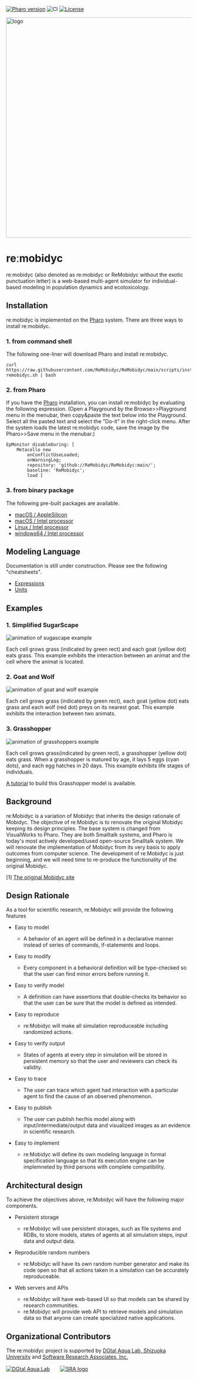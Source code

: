 [![Pharo version](https://img.shields.io/badge/Pharo-10-%23aac9ff.svg)](https://pharo.org/download)
![CI](https://github.com/tomooda/ViennaTalk/actions/workflows/test.yml/badge.svg)
[![License](https://img.shields.io/badge/license-MIT-blue.svg)](https://raw.githubusercontent.com/cormas/cormas/master/LICENSE)

<img alt="logo" src="images/logo-light1.png" width=600>

# reːmobidyc
reːmobidyc (also denoted as re:mobidyc or ReMobidyc without the exotic punctuation letter) is a web-based multi-agent simulator for individual-based modeling in population dynamics and ecotoxicology.

## Installation

reːmobidyc is implemented on the [Pharo](https://pharo.org/) system.
There are three ways to install reːmobidyc.

### 1. from command shell

The following one-liner will download Pharo and install reːmobidyc.

```
curl https://raw.githubusercontent.com/ReMobidyc/ReMobidyc/main/scripts/install-remobidyc.sh | bash
```

### 2. from Pharo

If you have the [Pharo](https://pharo.org/) installation, you can install reːmobidyc by evaluating the following expression.
(Open a Playground by the Browse>>Playground menu in the menubar, then copy&paste the text below into the Playground. Select all the pasted text and select the "Do-it" in the right-click menu. After the system loads the latest reːmobidyc code, save the image by the Pharo>>Save menu in the menubar.)

```
EpMonitor disableDuring: [
	Metacello new
		onConflictUseLoaded;
		onWarningLog;
		repository: 'github://ReMobidyc/ReMobidyc:main/';
		baseline: 'ReMobidyc';
		load ] 
```

### 3. from binary package

The following pre-built packages are available.
* [macOS / AppleSilicon](https://github.com/ReMobidyc/ReMobidyc/releases/download/preview-6/remobodyc-mac-arm64.dmg)
* [macOS / Intel processor](https://github.com/ReMobidyc/ReMobidyc/releases/download/preview-6/remobidyc-mac-x64.dmg)
* [Linux / Intel processor](https://github.com/ReMobidyc/ReMobidyc/releases/download/preview-6/remobidyc-linux-x64.bz2)
* [windows64 / Intel processor](https://github.com/ReMobidyc/ReMobidyc/releases/download/preview-6/remobidyc-win-x64.zip)

## Modeling Language

Documentation is still under construction. Please see the following "cheatsheets".

* [Expressions](docs/cheatsheets/expressions.md)
* [Units](docs/cheatsheets/units.md)

## Examples

### 1. Simplified SugarScape
![animation of sugascape example](images/SugarScape.png)

Each cell grows grass (indicated by green rect) and each goat (yellow dot) eats grass.
This example exhibits the interaction between an animat and the cell where the animat is located.

### 2. Goat and Wolf
![animation of goat and wolf example](images/GoatAndWolf.png)

Each cell grows grass (indicated by green rect), each goat (yellow dot) eats grass and each wolf (red dot) preys on its nearest goat.
This example exhibits the interaction between two animats.

### 3. Grasshopper
![animation of grasshoppers example](images/Grasshoppers.png)

Each cell grows grass(indicated by green rect), a grasshopper (yellow dot) eats grass.
When a grasshopper is matured by age, it lays 5 eggs (cyan dots), and each egg hatches in 20 days.
This example exhibits life stages of individuals.

[A tutorial](Tutorials/Grasshoppers/Grasshoppers.md) to build this Grasshopper model is available.

## Background
reːMobidyc is a variation of Mobidyc that inherits the design rationale
of Mobidyc.
The objective of reːMobidyc is to renovate the original Mobidyc keeping
its design principles.
The base system is changed from VisualWorks to Pharo.
They are both Smalltalk systems, and Pharo is today's most actively
developed/used open-source Smalltalk system.
We will renovate the implementation of Mobidyc from its very basis to
apply outcomes from computer science.
The development of reːMobidyc is just beginning, and we will need time
to re-produce the functionality of the original Mobidyc.

[1] [The original Mobidyc site](https://mobidyc.cnrs.fr/index.php?title=English_summary)

## Design Rationale
As a tool for scientific research, reːMobidyc will provide the following features

* Easy to model
  - A behavior of an agent will be defined in a declarative manner instead of series of commands, if-statements and loops.

* Easy to modify
  - Every component in a behavioral definition will be type-checked so that the user can find minor errors before running it.

* Easy to verify model
  - A definition can have assertions that double-checks its behavior so that the user can be sure that the model is defined as intended.

* Easy to reproduce
  - reːMobidyc will make all simulation reproduceable including randomized actions.

* Easy to verify output
  - States of agents at every step in simulation will be stored in persistent memory so that the user and reviewers can check its validity.

* Easy to trace
  - The user can trace which agent had interaction with a particular agent to find the cause of an observed phenomenon. 

* Easy to publish
  - The user can publish her/his model along with input/intermediate/output data and visualized images as an evidence in scientific research.

* Easy to implement
  - reːMobidyc will define its own modeling language in formal specification language so that its execution engine can be implemneted by third persons with complete compatibility.

## Architectural design
To achieve the objectives above, reːMobidyc will have the following major components.

* Persistent storage
  - reːMobidyc will use persistent storages, such as file systems and RDBs, to store models, states of agents at all simulation steps, input data and output data.

* Reproducible random numbers
  - reːMobidyc will have its own random number generator and make its code open so that all actions taken in a simulation can be accurately reproduceable.

* Web servers and APIs
  - reːMobidyc will have web-based UI so that models can be shared by research communities.
  - reːMobidyc will provide web API to retrieve models and simulation data so that anyone can create specialized native applications.

## Organizational Contributors
The reːmobidyc project is supported by [DGtal Aqua Lab, Shizuoka University](https://wwp.shizuoka.ac.jp/dgtalaqualab/) and [Software Research Associates, Inc.](https://www.sra.co.jp/en/)

[![DGtal Aqua Lab](images/DGTALAQUALAB-logo.png)](https://wwp.shizuoka.ac.jp/dgtalaqualab/)　　[![SRA logo](images/SRA-logo-large.png)](https://www.sra.co.jp/en/)
